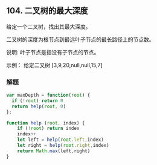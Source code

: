 ## 104. 二叉树的最大深度
给定一个二叉树，找出其最大深度。

二叉树的深度为根节点到最远叶子节点的最长路径上的节点数。

说明: 叶子节点是指没有子节点的节点。

示例：
给定二叉树 [3,9,20,null,null,15,7]

### 解题
```javascript
var maxDepth = function(root) {
  if (!root) return 0
  return help(root, 0)
};

function help (root, index) {
    if (!root) return index
    index++
    let left = help(root.left,index)
    let right = help(root.right,index)
    return Math.max(left,right)
}
```



